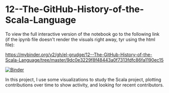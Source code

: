 # 12--The-GitHub-History-of-the-Scala-Language

To view the full interactive version of the notebook go to the following link (if the ipynb file doesn't render the visuals right away, tyr using the html file):

https://mybinder.org/v2/gh/el-grudge/12--The-GitHub-History-of-the-Scala-Language/tree/master/9dc0e3229f8f48443a0f7313fdfc86fa1190ec15

[![Binder](https://mybinder.org/badge_logo.svg)](https://mybinder.org/v2/gh/el-grudge/12--The-GitHub-History-of-the-Scala-Language/tree/master/9dc0e3229f8f48443a0f7313fdfc86fa1190ec15)

In this project, I use some visualizations to study the Scala project, plotting contributions over time to show activity, and looking for recent contributors.
